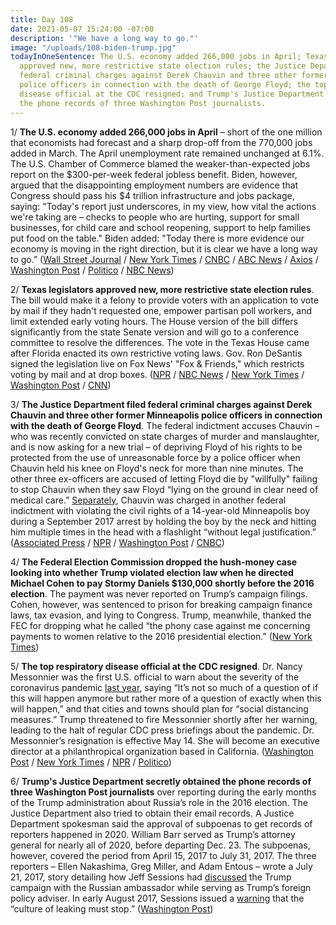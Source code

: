 ```yaml
---
title: Day 108
date: 2021-05-07 15:24:00 -07:00
description: '"We have a long way to go."'
image: "/uploads/108-biden-trump.jpg"
todayInOneSentence: The U.S. economy added 266,000 jobs in April; Texas and Florida
  approved new, more restrictive state election rules; the Justice Department filed
  federal criminal charges against Derek Chauvin and three other former Minneapolis
  police officers in connection with the death of George Floyd; the top respiratory
  disease official at the CDC resigned; and Trump's Justice Department secretly obtained
  the phone records of three Washington Post journalists.
---
```


1/ **The U.S. economy added 266,000 jobs in April** – short of the one million that economists had forecast and a sharp drop-off from the 770,000 jobs added in March. The April unemployment rate remained unchanged at 6.1%. The U.S. Chamber of Commerce blamed the weaker-than-expected jobs report on the $300-per-week federal jobless benefit. Biden, however, argued that the disappointing employment numbers are evidence that Congress should pass his $4 trillion infrastructure and jobs package, saying: "Today's report just underscores, in my view, how vital the actions we're taking are – checks to people who are hurting, support for small businesses, for child care and school reopening, support to help families put food on the table." Biden added: "Today there is more evidence our economy is moving in the right direction, but it is clear we have a long way to go.” ([Wall Street Journal](https://www.wsj.com/articles/april-jobs-report-unemployment-rate-2021-11620332156) / [New York Times](https://www.nytimes.com/2021/05/07/business/economy/jobs-report-april-2021.html) / [CNBC](https://www.cnbc.com/2021/05/07/us-chamber-of-commerce-rips-300-jobless-benefit-calls-for-repeal.html) / [ABC News](https://abcnews.go.com/Politics/biden-respond-disappointing-jobs-report/story?id=77554168) / [Axios](https://www.axios.com/april-jobs-report-economy-f56e27dc-7048-43b2-a0ee-5845bb01a7f8.html) / [Washington Post](https://www.washingtonpost.com/business/2021/05/07/april-jobs-report-economy-unemployment/) / [Politico](https://www.politico.com/news/2021/05/07/jobs-report-federal-aid-unemployment-benefits-485716) / [NBC News](https://www.nbcnews.com/politics/white-house/biden-seizes-disappointing-job-numbers-make-case-his-4-trillion-n1266675))

2/ **Texas legislators approved new, more restrictive state election rules**. The bill would make it a felony to provide voters with an application to vote by mail if they hadn't requested one, empower partisan poll workers, and limit extended early voting hours. The House version of the bill differs significantly from the state Senate version and will go to a conference committee to resolve the differences. The vote in the Texas House came after Florida enacted its own restrictive voting laws. Gov. Ron DeSantis signed the legislation live on Fox News' "Fox & Friends," which restricts voting by mail and at drop boxes. ([NPR](https://www.npr.org/2021/05/07/994542161/after-all-night-session-texas-house-approves-new-gop-backed-election-law) / [NBC News](https://www.nbcnews.com/politics/elections/texas-democrats-waging-all-night-fight-against-restrictive-election-bill-n1266632) / [New York Times](https://www.nytimes.com/2021/05/06/us/politics/florida-texas-voting-rights-bills.html) / [Washington Post](https://www.washingtonpost.com/politics/florida-voting-law/2021/05/06/f2bd20b6-ae0f-11eb-ab4c-986555a1c511_story.html) / [CNN](https://www.cnn.com/2021/05/07/politics/texas-elections-bill-house/index.html))

3/ **The Justice Department filed federal criminal charges against Derek Chauvin and three other former Minneapolis police officers in connection with the death of George Floyd**. The federal indictment accuses Chauvin – who was recently convicted on state charges of murder and manslaughter, and is now asking for a new trial – of depriving Floyd of his rights to be protected from the use of unreasonable force by a police officer when Chauvin held his knee on Floyd's neck for more than nine minutes. The other three ex-officers are accused of letting Floyd die by "willfully" failing to stop Chauvin when they saw Floyd “lying on the ground in clear need of medical care.” [Separately](https://www.startribune.com/feds-plan-to-indict-chauvin-other-three-ex-officers-on-civil-rights-charges/600051374/), Chauvin was charged in another federal indictment with violating the civil rights of a 14-year-old Minneapolis boy during a September 2017 arrest by holding the boy by the neck and hitting him multiple times in the head with a flashlight “without legal justification.” ([Associated Press](https://apnews.com/article/george-floyd-officers-charged-6d87b905692ddfa9594b36c876366f4b) / [NPR](https://www.npr.org/sections/trial-over-killing-of-george-floyd/2021/05/07/987737695/justice-department-brings-federal-criminal-charges-against-derek-chauvin-3-other) / [Washington Post](https://www.washingtonpost.com/national-security/george-floyd-police-officers-federal-charges-civil-rights/2021/05/07/c30fdfb6-ac34-11eb-acd3-24b44a57093a_story.html) / [CNBC](https://www.cnbc.com/2021/05/07/federal-grand-jury-charges-4-former-minneapolis-cops-with-violating-george-floyds-civil-rights-ap-reports.html))

4/ **The Federal Election Commission dropped the hush-money case looking into whether Trump violated election law when he directed Michael Cohen to pay Stormy Daniels $130,000 shortly before the 2016 election**. The payment was never reported on Trump’s campaign filings. Cohen, however, was sentenced to prison for breaking campaign finance laws, tax evasion, and lying to Congress. Trump, meanwhile, thanked the FEC for dropping what he called “the phony case against me concerning payments to women relative to the 2016 presidential election.” ([New York Times](https://www.nytimes.com/2021/05/06/us/politics/trump-michael-cohen-fec.html))

5/ **The top respiratory disease official at the CDC resigned**. Dr. Nancy Messonnier was the first U.S. official to warn about the severity of the coronavirus pandemic [last year](https://www.nytimes.com/2020/02/25/health/coronavirus-us.html), saying “It’s not so much of a question of if this will happen anymore but rather more of a question of exactly when this will happen,” and that cities and towns should plan for “social distancing measures.” Trump threatened to fire Messonnier shortly after her warning, leading to the halt of regular CDC press briefings about the pandemic. Dr. Messonnier’s resignation is effective May 14. She will become an executive director at a philanthropical organization based in California. ([Washington Post](https://www.washingtonpost.com/health/2021/05/07/cdc-official-resigns/) / [New York Times](https://www.nytimes.com/2021/05/07/world/messonier-virus-cdc-resign.html) / [NPR](https://www.npr.org/2021/05/07/994685964/cdc-official-who-warned-americans-coronavirus-could-cause-severe-disruption-resi) / [Politico](https://www.politico.com/news/2021/05/07/nancy-messonnier-resigns-485684))

6/ **Trump's Justice Department secretly obtained the phone records of three Washington Post journalists** over reporting during the early months of the Trump administration about Russia’s role in the 2016 election. The Justice Department also tried to obtain their email records. A Justice Department spokesman said the approval of subpoenas to get records of reporters happened in 2020. William Barr served as Trump’s attorney general for nearly all of 2020, before departing Dec. 23. The subpoenas, however, covered the period from April 15, 2017 to July 31, 2017. The three reporters – Ellen Nakashima, Greg Miller, and Adam Entous – wrote a July 21, 2017, story detailing how Jeff Sessions had [discussed](https://whatthefuckjusthappenedtoday.com/2017/07/22/day-184/#2-jeff-sessions-discussed-the-trump) the Trump campaign with the Russian ambassador while serving as Trump’s foreign policy adviser. In early August 2017, Sessions issued a [warning](https://whatthefuckjusthappenedtoday.com/2017/08/04/day-197/#7-jeff-sessions-issued-a-warning-tha) that the “culture of leaking must stop.” ([Washington Post](https://www.washingtonpost.com/national-security/trump-justice-dept-seized-post-reporters-phone-records/2021/05/07/933cdfc6-af5b-11eb-b476-c3b287e52a01_story.html))